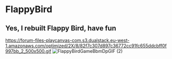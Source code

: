 # FlappyBird
## Yes, I rebuilt Flappy Bird, have fun
https://forum-files-playcanvas-com.s3.dualstack.eu-west-1.amazonaws.com/optimized/2X/8/82f7c307d897c36772cc91fc655ddcbff0f997bb_2_500x500.gif
![FlappyBirdGameBbmDpGIF (2)](https://github.com/user-attachments/assets/1e8474e2-c72b-47ab-9db9-3176745a49d2)
